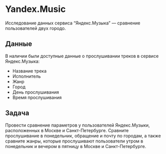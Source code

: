 # Yandex.Music
Исследование данных сервиса “Яндекс.Музыка” — сравнение пользователей двух городо.


##  Данные

В наличии были доступные данные о прослушивании треков в сервисе Яндекс.Музыка:
- Название трека
- Исполнитель
- Жанр
- Город
- День прослушивания
- Время прослушивания

##  Задача

Провести сравнение параметров у пользователей Яндекс.Музыки, расположенных в Москве и Санкт-Петербурге. Сравните прослушивание в понедельник, обращение и почту по городам, а также сравните жанры, которые прослушивают пользователи утром в понедельник и вечером в пятницу в Москве и Санкт-Петербурге.
